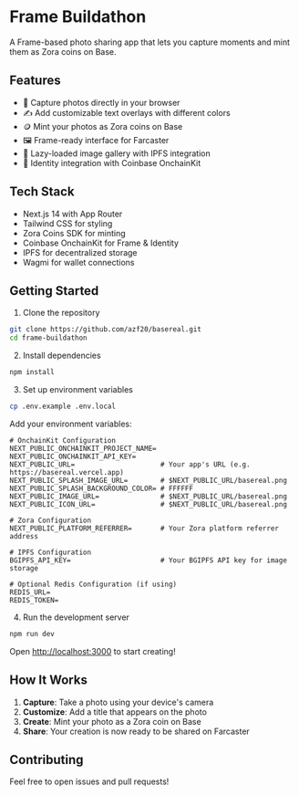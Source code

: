 # Frame Buildathon

A Frame-based photo sharing app that lets you capture moments and mint them as Zora coins on Base.

## Features

- 📸 Capture photos directly in your browser
- ✍️ Add customizable text overlays with different colors
- 🪙 Mint your photos as Zora coins on Base
- 🖼️ Frame-ready interface for Farcaster
- 🎯 Lazy-loaded image gallery with IPFS integration
- 👤 Identity integration with Coinbase OnchainKit

## Tech Stack

- Next.js 14 with App Router
- Tailwind CSS for styling
- Zora Coins SDK for minting
- Coinbase OnchainKit for Frame & Identity
- IPFS for decentralized storage
- Wagmi for wallet connections

## Getting Started

1. Clone the repository
```bash
git clone https://github.com/azf20/basereal.git
cd frame-buildathon
```

2. Install dependencies
```bash
npm install
```

3. Set up environment variables
```bash
cp .env.example .env.local
```

Add your environment variables:
```env
# OnchainKit Configuration
NEXT_PUBLIC_ONCHAINKIT_PROJECT_NAME=
NEXT_PUBLIC_ONCHAINKIT_API_KEY=
NEXT_PUBLIC_URL=                     # Your app's URL (e.g. https://basereal.vercel.app)
NEXT_PUBLIC_SPLASH_IMAGE_URL=        # $NEXT_PUBLIC_URL/basereal.png
NEXT_PUBLIC_SPLASH_BACKGROUND_COLOR= # FFFFFF
NEXT_PUBLIC_IMAGE_URL=               # $NEXT_PUBLIC_URL/basereal.png
NEXT_PUBLIC_ICON_URL=                # $NEXT_PUBLIC_URL/basereal.png

# Zora Configuration
NEXT_PUBLIC_PLATFORM_REFERRER=       # Your Zora platform referrer address

# IPFS Configuration
BGIPFS_API_KEY=                      # Your BGIPFS API key for image storage

# Optional Redis Configuration (if using)
REDIS_URL=
REDIS_TOKEN=
```

4. Run the development server
```bash
npm run dev
```

Open [http://localhost:3000](http://localhost:3000) to start creating!

## How It Works

1. **Capture**: Take a photo using your device's camera
2. **Customize**: Add a title that appears on the photo
3. **Create**: Mint your photo as a Zora coin on Base
4. **Share**: Your creation is now ready to be shared on Farcaster

## Contributing

Feel free to open issues and pull requests!
